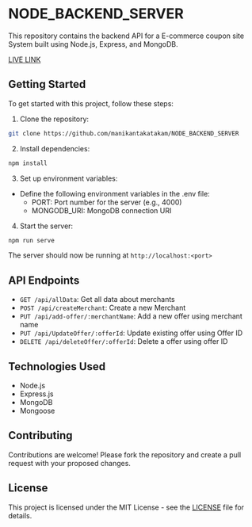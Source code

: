 # NODE_BACKEND_SERVER

This repository contains the backend API for a E-commerce coupon site System built using Node.js, Express, and MongoDB.

[LIVE LINK](https://node-backend-server-lgtz.onrender.com/)

## Getting Started

To get started with this project, follow these steps:

1. Clone the repository:

```bash
git clone https://github.com/manikantakatakam/NODE_BACKEND_SERVER
```

2. Install dependencies:

```bash
npm install
```

3. Set up environment variables:
- Define the following environment variables in the .env file:
  - PORT: Port number for the server (e.g., 4000)
  - MONGODB_URI: MongoDB connection URI

4. Start the server:
   
```bash
npm run serve
```
The server should now be running at `http://localhost:<port>`

## API Endpoints

- `GET /api/allData`: Get all data about merchants
- `POST /api/createMerchant`: Create a new Merchant
- `PUT /api/add-offer/:merchantName`: Add a new offer using merchant name
- `PUT /api/UpdateOffer/:offerId`: Update existing offer using Offer ID
- `DELETE /api/deleteOffer/:offerId`: Delete a offer using offer ID
  
## Technologies Used

- Node.js
- Express.js
- MongoDB
- Mongoose

## Contributing

Contributions are welcome! Please fork the repository and create a pull request with your proposed changes.

## License

This project is licensed under the MIT License - see the [LICENSE](LICENSE) file for details.

